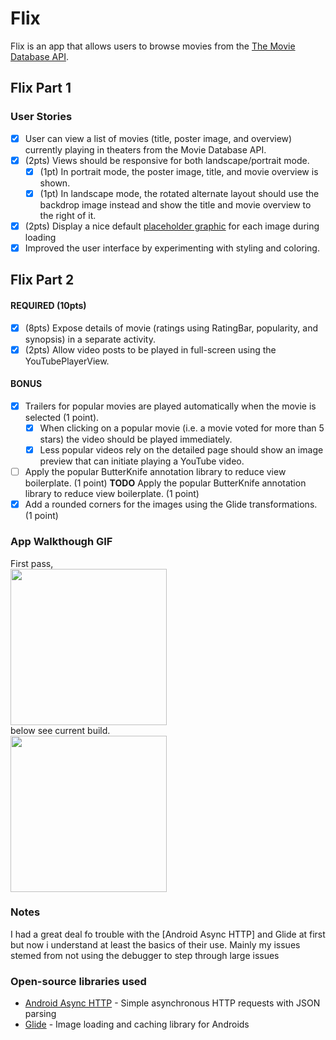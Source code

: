 # Flix
Flix is an app that allows users to browse movies from the [The Movie Database API](http://docs.themoviedb.apiary.io/#).

## Flix Part 1

### User Stories

- [x] User can view a list of movies (title, poster image, and overview) currently playing in theaters from the Movie Database API.
- [x] (2pts) Views should be responsive for both landscape/portrait mode.
   - [x] (1pt) In portrait mode, the poster image, title, and movie overview is shown.
   - [x] (1pt) In landscape mode, the rotated alternate layout should use the backdrop image instead and show the title and movie overview to the right of it.
- [x] (2pts) Display a nice default [placeholder graphic](https://guides.codepath.com/android/Displaying-Images-with-the-Glide-Library#advanced-usage) for each image during loading
- [x] Improved the user interface by experimenting with styling and coloring.

## Flix Part 2

#### REQUIRED (10pts)

- [x] (8pts) Expose details of movie (ratings using RatingBar, popularity, and synopsis) in a separate activity.
- [x] (2pts) Allow video posts to be played in full-screen using the YouTubePlayerView.

#### BONUS

- [x] Trailers for popular movies are played automatically when the movie is selected (1 point).
  - [x] When clicking on a popular movie (i.e. a movie voted for more than 5 stars) the video should be played immediately.
  - [x] Less popular videos rely on the detailed page should show an image preview that can initiate playing a YouTube video. 
- [ ] Apply the popular ButterKnife annotation library to reduce view boilerplate. (1 point) **TODO**
Apply the popular ButterKnife annotation library to reduce view boilerplate. (1 point)
- [x] Add a rounded corners for the images using the Glide transformations. (1 point) 

### App Walkthough GIF
First pass,<br>
<img src="https://i.imgur.com/R80KFhG.gif" width=250><br>
below see current build.<br>
<img src="https://i.imgur.com/CZi4IBs.gif" width=250><br>

### Notes
I had a great deal fo trouble with the [Android Async HTTP] and Glide at first but now i understand at least the basics of their use. Mainly my issues stemed from not using the debugger to step through large issues 

### Open-source libraries used

- [Android Async HTTP](https://github.com/loopj/android-async-http) - Simple asynchronous HTTP requests with JSON parsing
- [Glide](https://github.com/bumptech/glide) - Image loading and caching library for Androids
